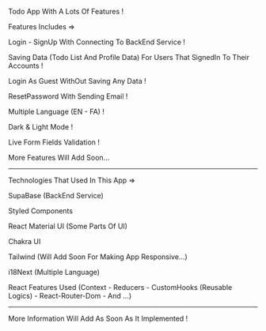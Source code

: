 Todo App With A Lots Of Features !

Features Includes =>

Login - SignUp With Connecting To BackEnd Service !

Saving Data (Todo List And Profile Data) For Users That SignedIn To Their Accounts !

Login As Guest WithOut Saving Any Data !

ResetPassword With Sending Email !

Multiple Language (EN - FA) !

Dark & Light Mode !

Live Form Fields Validation !

More Features Will Add Soon...

---

Technologies That Used In This App =>

SupaBase (BackEnd Service)

Styled Components

React Material UI (Some Parts Of UI)

Chakra UI

Tailwind (Will Add Soon For Making App Responsive...)

i18Next (Multiple Language)

React Features Used (Context - Reducers - CustomHooks (Reusable Logics) - React-Router-Dom - And ...)

---

More Information Will Add As Soon As It Implemented !
